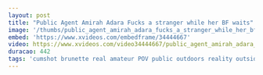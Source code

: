 ```yaml
---
layout: post
title: "Public Agent Amirah Adara Fucks a stranger while her BF waits"
image: '/thumbs/public_agent_amirah_adara_fucks_a_stranger_while_her_bf_waits.jpg'
embed: 'https://www.xvideos.com/embedframe/34444667'
video: https://www.xvideos.com/video34444667/public_agent_amirah_adara_fucks_a_stranger_while_her_bf_waits
duracao: 442
tags: 'cumshot brunette real amateur POV public outdoors reality outside camcorder sex-for-money publicagent sex-for-cash sex-with-stranger amirah-adara fakehub public-agent'
---
```

